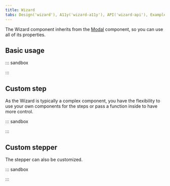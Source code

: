 ```yaml
---
title: Wizard
tabs: Design('wizard'), A11y('wizard-a11y'), API('wizard-api'), Example('wizard-code'), Changelog('wizard-changelog')
---
```


The Wizard component inherits from the [Modal](/components/modal/modal-api) component, so you can use all of its properties.

## Basic usage

::: sandbox

<script lang="tsx">
  export Demo from './examples/basic_example.tsx';
</script>

:::

## Custom step

As the Wizard is typically a complex component, you have the flexibility to use your own components for the steps or pass a function inside to have more control.

::: sandbox

<script lang="tsx">
  export Demo from './examples/custom_step.tsx';
</script>

:::

## Custom stepper

The stepper can also be customized.

::: sandbox

<script lang="tsx">
  export Demo from './examples/custom_stepper.tsx';
</script>

:::
